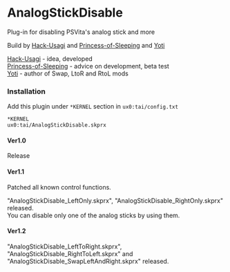 # AnalogStickDisable
Plug-in for disabling PSVita's analog stick and more
<p>Build by 
<a href="https://github.com/Hack-Usagi" target=blank>Hack-Usagi</a>
 and 
<a href="https://github.com/Princess-of-Sleeping" target=blank>Princess-of-Sleeping</a>
 and 
<a href="https://github.com/Yoti" target=blank>Yoti</a>
<p>
<a href="https://github.com/Hack-Usagi" target=blank>Hack-Usagi</a>
 - idea, developed
<br>
<a href="https://github.com/Princess-of-Sleeping" target=blank>Princess-of-Sleeping</a>
 - advice on development, beta test
<br>
<a href="https://github.com/Yoti" target=blank>Yoti</a>
 - author of Swap, LtoR and RtoL mods

### Installation

Add this plugin under `*KERNEL` section in `ux0:tai/config.txt`

```
*KERNEL
ux0:tai/AnalogStickDisable.skprx
```

#### Ver1.0
Release
#### Ver1.1
Patched all known control functions.<p>
 "AnalogStickDisable_LeftOnly.skprx", "AnalogStickDisable_RightOnly.skprx" released.<br> 
You can disable only one of the analog sticks by using them.
#### Ver1.2
"AnalogStickDisable_LeftToRight.skprx", "AnalogStickDisable_RightToLeft.skprx" and "AnalogStickDisable_SwapLeftAndRight.skprx" released.
